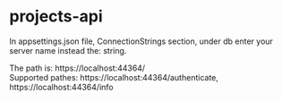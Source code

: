 # projects-api

In appsettings.json file, ConnectionStrings section, under db enter your server name instead the: <ServerName> string.

The path is: https://localhost:44364/  
Supported pathes: https://localhost:44364/authenticate, https://localhost:44364/info
